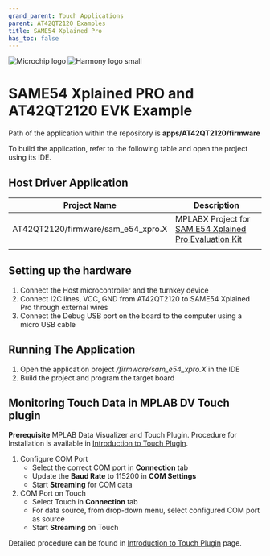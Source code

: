 ```yaml
---
grand_parent: Touch Applications
parent: AT42QT2120 Examples
title: SAME54 Xplained Pro
has_toc: false
---
```

![Microchip logo](../../../images/microchip_logo.png)
![Harmony logo small](../../../images/microchip_mplab_harmony_logo_small.png)

#  SAME54 Xplained PRO and AT42QT2120 EVK Example 

Path of the application within the repository is **apps/AT42QT2120/firmware**

To build the application, refer to the following table and open the project using its IDE.

## Host Driver Application

| Project Name      | Description                                    |
| ----------------- | ---------------------------------------------- |
| AT42QT2120/firmware/sam_e54_xpro.X    | MPLABX Project for [SAM E54 Xplained Pro Evaluation Kit](https://www.microchip.com/developmenttools/ProductDetails/atsame54-xpro)|
|||

## Setting up the hardware
1. Connect the Host microcontroller and the turnkey device 
2. Connect I2C lines, VCC, GND from AT42QT2120 to SAME54 Xplained Pro through external wires
2. Connect the Debug USB port on the board to the computer using a micro USB cable
## Running The Application

1. Open the application project */firmware/sam_e54_xpro.X* in the IDE
2. Build the project and program the target board

## Monitoring Touch Data in MPLAB DV Touch plugin
**Prerequisite**
MPLAB Data Visualizer and Touch Plugin. Procedure for Installation is available in [Introduction to Touch Plugin](https://microchipdeveloper.com/touch:introduction-to-touch-plugin).

1. Configure COM Port
    -    Select the correct COM port in **Connection** tab
    -    Update the **Baud Rate** to 115200 in **COM Settings**
    -    Start **Streaming** for COM data
2. COM Port on Touch
    - Select Touch in **Connection** tab
    - For data source, from drop-down menu, select configured COM port as source
    - Start **Streaming** on Touch

Detailed procedure can be found in [Introduction to Touch Plugin](https://microchipdeveloper.com/touch:introduction-to-touch-plugin) page.
